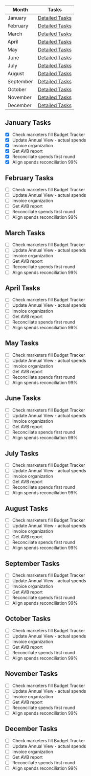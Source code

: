 | Month     | Tasks                                             |
|-----------|---------------------------------------------------|
| January   | [Detailed Tasks](#january-tasks)                  |
| February  | [Detailed Tasks](#february-tasks)                 |
| March     | [Detailed Tasks](#march-tasks)                    |
| April     | [Detailed Tasks](#april-tasks)                    |
| May       | [Detailed Tasks](#may-tasks)                      |
| June      | [Detailed Tasks](#june-tasks)                     |
| July      | [Detailed Tasks](#july-tasks)                     |
| August    | [Detailed Tasks](#august-tasks)                   |
| September | [Detailed Tasks](#september-tasks)                |
| October   | [Detailed Tasks](#october-tasks)                  |
| November  | [Detailed Tasks](#november-tasks)                 |
| December  | [Detailed Tasks](#december-tasks)                 |

## January Tasks
- [x] Check marketers fill Budget Tracker
- [x] Update Annual View - actual spends
- [x] Invoice organization
- [x] Get AVB report
- [x] Reconciliate spends first round
- [x] Align spends reconciliation 99%

## February Tasks
- [ ] Check marketers fill Budget Tracker
- [ ] Update Annual View - actual spends
- [ ] Invoice organization
- [ ] Get AVB report
- [ ] Reconciliate spends first round
- [ ] Align spends reconciliation 99%

## March Tasks
- [ ] Check marketers fill Budget Tracker
- [ ] Update Annual View - actual spends
- [ ] Invoice organization
- [ ] Get AVB report
- [ ] Reconciliate spends first round
- [ ] Align spends reconciliation 99%

## April Tasks
- [ ] Check marketers fill Budget Tracker
- [ ] Update Annual View - actual spends
- [ ] Invoice organization
- [ ] Get AVB report
- [ ] Reconciliate spends first round
- [ ] Align spends reconciliation 99%

## May Tasks
- [ ] Check marketers fill Budget Tracker
- [ ] Update Annual View - actual spends
- [ ] Invoice organization
- [ ] Get AVB report
- [ ] Reconciliate spends first round
- [ ] Align spends reconciliation 99%

## June Tasks
- [ ] Check marketers fill Budget Tracker
- [ ] Update Annual View - actual spends
- [ ] Invoice organization
- [ ] Get AVB report
- [ ] Reconciliate spends first round
- [ ] Align spends reconciliation 99%

## July Tasks
- [ ] Check marketers fill Budget Tracker
- [ ] Update Annual View - actual spends
- [ ] Invoice organization
- [ ] Get AVB report
- [ ] Reconciliate spends first round
- [ ] Align spends reconciliation 99%

## August Tasks
- [ ] Check marketers fill Budget Tracker
- [ ] Update Annual View - actual spends
- [ ] Invoice organization
- [ ] Get AVB report
- [ ] Reconciliate spends first round
- [ ] Align spends reconciliation 99%

## September Tasks
- [ ] Check marketers fill Budget Tracker
- [ ] Update Annual View - actual spends
- [ ] Invoice organization
- [ ] Get AVB report
- [ ] Reconciliate spends first round
- [ ] Align spends reconciliation 99%

## October Tasks
- [ ] Check marketers fill Budget Tracker
- [ ] Update Annual View - actual spends
- [ ] Invoice organization
- [ ] Get AVB report
- [ ] Reconciliate spends first round
- [ ] Align spends reconciliation 99%

## November Tasks
- [ ] Check marketers fill Budget Tracker
- [ ] Update Annual View - actual spends
- [ ] Invoice organization
- [ ] Get AVB report
- [ ] Reconciliate spends first round
- [ ] Align spends reconciliation 99%

## December Tasks
- [ ] Check marketers fill Budget Tracker
- [ ] Update Annual View - actual spends
- [ ] Invoice organization
- [ ] Get AVB report
- [ ] Reconciliate spends first round
- [ ] Align spends reconciliation 99%
